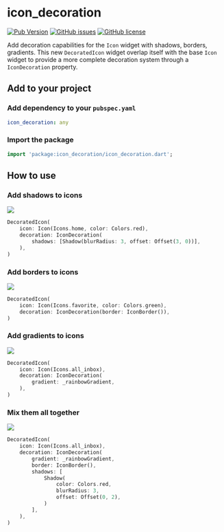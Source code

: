 # icon_decoration

[![Pub Version](https://img.shields.io/pub/v/icon_decoration)](https://pub.dev/packages/icon_decoration)
[![GitHub issues](https://img.shields.io/github/issues/TesteurManiak/icon_decoration)](https://github.com/TesteurManiak/icon_decoration/issues)
[![GitHub license](https://img.shields.io/github/license/TesteurManiak/icon_decoration)](https://github.com/TesteurManiak/icon_decoration/blob/main/LICENSE)

Add decoration capabilities for the `Icon` widget with shadows, borders, gradients. This new `DecoratedIcon` widget overlap itself with the base `Icon` widget to provide a more complete decoration system through a `IconDecoration` property.

## Add to your project

### Add dependency to your `pubspec.yaml`

```yaml
icon_decoration: any
```

### Import the package

```dart
import 'package:icon_decoration/icon_decoration.dart';
```

## How to use

### Add shadows to icons

![](https://raw.githubusercontent.com/TesteurManiak/icon_decoration/main/test/goldens/shadow_with_offset3_0.png)

```dart
DecoratedIcon(
    icon: Icon(Icons.home, color: Colors.red),
    decoration: IconDecoration(
        shadows: [Shadow(blurRadius: 3, offset: Offset(3, 0))],
    ),
)
```

### Add borders to icons

![](https://raw.githubusercontent.com/TesteurManiak/icon_decoration/main/test/goldens/border_with_colorized_icon.png)

```dart
DecoratedIcon(
    icon: Icon(Icons.favorite, color: Colors.green),
    decoration: IconDecoration(border: IconBorder()),
)
```

### Add gradients to icons

![](https://raw.githubusercontent.com/TesteurManiak/icon_decoration/main/test/goldens/base_gradient.png)

```dart
DecoratedIcon(
    icon: Icon(Icons.all_inbox),
    decoration: IconDecoration(
        gradient: _rainbowGradient,
    ),
)
```

### Mix them all together

![](https://raw.githubusercontent.com/TesteurManiak/icon_decoration/main/test/goldens/gradient_with_border_and_shadow.png)

```dart
DecoratedIcon(
    icon: Icon(Icons.all_inbox),
    decoration: IconDecoration(
        gradient: _rainbowGradient,
        border: IconBorder(),
        shadows: [
            Shadow(
                color: Colors.red,
                blurRadius: 3,
                offset: Offset(0, 2),
            )
        ],
    ),
)
```
